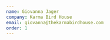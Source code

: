 ```yaml
---
name: Giovanna Jager
company: Karma Bird House
email: giovanna@thekarmabirdhouse.com
order: 1
---
```


